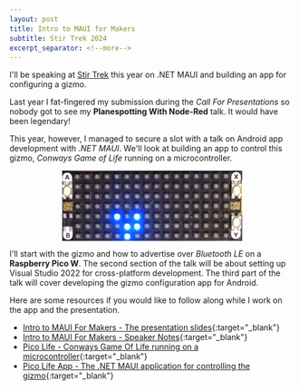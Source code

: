 ```yaml
---
layout: post
title: Intro to MAUI for Makers
subtitle: Stir Trek 2024
excerpt_separator: <!--more-->
---
```


I'll be speaking at [Stir Trek](https://stirtrek.com/speakers/2024/Dennis-Dunn.html#abstract) this year 
on .NET MAUI and building an app for configuring a gizmo.

<!--more-->

Last year I fat-fingered my submission during the *Call For Presentations* so nobody got to see my **Planespotting With Node-Red** talk. It would have been legendary!

This year, however, I managed to secure a slot with a talk on Android app development with *.NET MAUI*.
We'll look at building an app to control this gizmo, *Conways Game of Life* running on a microcontroller.

<img 
    style="display: block; 
           margin-left: auto;
           margin-right: auto;"
    src="/assets/intro-to-maui-for-makers/pico-life.gif" 
    alt="Conways Game Of Life"/>

 I'll start with the gizmo and how to advertise over *Bluetooth LE* on a **Raspberry Pico W**. The second section of the talk will be about setting up Visual Studio 2022 for cross-platform development. The third part of the talk will cover developing the gizmo configuration app for Android.

Here are some resources if you would like to follow along while I work on the app and the presentation.

- [Intro to MAUI For Makers - The presentation slides](https://docs.google.com/presentation/d/e/2PACX-1vSf7BKA67j3hwyDbvKRJ9oJVSfbYALALcQpwkX6ILGhYz5D7ICfXV_Njwt-IypJgjoWvFjLkCR5kFu9/pub?start=true&loop=true&delayms=3000){:target="_blank"} 
- [Intro to MAUI For Makers - Speaker Notes](/assets/intro-to-maui-for-makers/Intro%20To%20MAUI%20For%20Makers%20Speaker%20Notes.pdf){:target="_blank"} 
- [Pico Life - Conways Game Of Life running on a microcontroller](https://github.com/dennisdunn/PicoLifeGizmo){:target="_blank"} 
- [Pico Life App - The .NET MAUI application for controlling the gizmo](https://github.com/dennisdunn/PicoLifeApp){:target="_blank"} 
